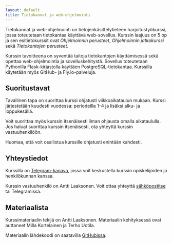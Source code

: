 ```yaml
---
layout: default
title: Tietokannat ja web-ohjelmointi
---
```


Tietokannat ja web-ohjelmointi on tietojenkäsittelytieteen harjoitustyökurssi, jossa toteutetaan tietokantaa käyttävä web-sovellus. Kurssin laajuus on 5 op ja sen esitietokurssit ovat _Ohjelmoinnin perusteet_, _Ohjelmoinnin jatkokurssi_ sekä _Tietokantojen perusteet_.

Kurssin tavoitteena on syventää taitoja tietokantojen käyttämisessä sekä opettaa web-ohjelmointia ja sovelluskehitystä. Sovellus toteutetaan Pythonilla Flask-kirjastolla käyttäen PostgreSQL-tietokantaa. Kurssilla käytetään myös GitHub- ja Fly.io-palveluja.

## Suoritustavat

Tavallinen tapa on suorittaa kurssi ohjatusti viikkoaikataulun mukaan. Kurssi järjestetään kuudesti vuodessa: periodeilla 1–4 ja lisäksi alku- ja loppukesällä.

Voit suorittaa myös kurssin itsenäisesti ilman ohjausta omalla aikataululla. Jos haluat suorittaa kurssin itsenäisesti, ota yhteyttä kurssin vastuuhenkilöön.

Huomaa, että voit osallistua kurssille ohjatusti enintään kahdesti.

## Yhteystiedot

Kurssilla on [Telegram-kanava](https://t.me/tkt_tsoha), jossa voit keskustella kurssin opiskelijoiden ja henkilökunnan kanssa.

Kurssin vastuuhenkilö on Antti Laaksonen. Voit ottaa yhteyttä [sähköpostitse](mailto:ahslaaks@cs.helsinki.fi) tai Telegramissa.

## Materiaalista

Kurssimateriaalin tekijä on Antti Laaksonen. Materiaalin kehityksessä ovat auttaneet Milla Kortelainen ja Terho Uotila.

Materiaalin lähdekoodi on saatavilla [GitHubissa](https://github.com/hy-tsoha/materiaali/).
